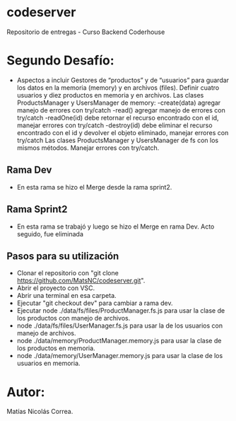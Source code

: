 # codeserver
Repositorio de entregas - Curso Backend Coderhouse

# Segundo Desafío:
- Aspectos a incluir 
Gestores de “productos” y de “usuarios” para guardar los datos en la memoria (memory) y en archivos (files).
Definir cuatro usuarios y diez productos en memoria y en archivos.
Las clases ProductsManager y UsersManager de memory:
-create(data) agregar manejo de errores con try/catch
-read() agregar manejo de errores con try/catch
-readOne(id) debe retornar el recurso encontrado con el id, manejar errores con try/catch
-destroy(id) debe eliminar el recurso encontrado con el id y devolver el objeto eliminado, manejar errores con try/catch
Las clases ProductsManager y UsersManager de fs con los mismos métodos. Manejar errores con try/catch.

## Rama Dev
- En esta rama se hizo el Merge desde la rama sprint2.

## Rama Sprint2
- En esta rama se trabajó y luego se hizo el Merge en rama Dev. Acto seguido, fue eliminada

## Pasos para su utilización
- Clonar el repositorio con 
"git clone https://github.com/MatsNC/codeserver.git".
- Abrir el proyecto con VSC.
- Abrir una terminal en esa carpeta.
- Ejecutar "git checkout dev" para cambiar a rama dev.
- Ejecutar node ./data/fs/files/ProductManager.fs.js para usar la clase de los productos con manejo de archivos.
- node ./data/fs/files/UserManager.fs.js para usar la de los usuarios con manejo de archivos.
- node ./data/memory/ProductManager.memory.js para usar la clase de los productos en memoria. 
- node ./data/memory/UserManager.memory.js para usar la clase de los usuarios en memoria. 

# Autor:
Matías Nicolás Correa.
